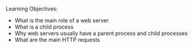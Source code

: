 Learning Objectives:

- What is the main role of a web server
- What is a child process
- Why web servers usually have a parent process and child processes
- What are the main HTTP requests
